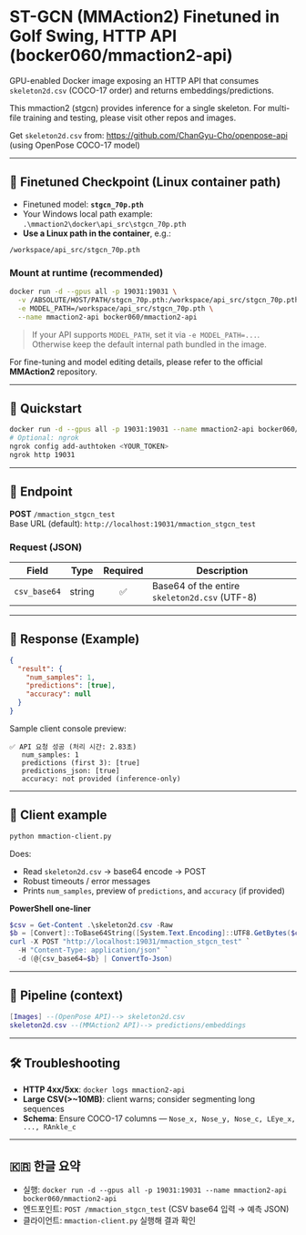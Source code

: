 # ST-GCN (MMAction2) Finetuned in Golf Swing, HTTP API (bocker060/mmaction2-api)

GPU-enabled Docker image exposing an HTTP API that consumes `skeleton2d.csv` (COCO-17 order) and returns embeddings/predictions. 

This mmaction2 (stgcn) provides inference for a single skeleton. For multi-file training and testing, please visit other repos and images.

Get `skeleton2d.csv` from: https://github.com/ChanGyu-Cho/openpose-api (using OpenPose COCO-17 model)

---

## 🔐 Finetuned Checkpoint (Linux container path)

- Finetuned model: **`stgcn_70p.pth`**
- Your Windows local path example: `.\mmaction2\docker\api_src\stgcn_70p.pth`
- **Use a Linux path in the container**, e.g.:

```
/workspace/api_src/stgcn_70p.pth
```

### Mount at runtime (recommended)

```bash
docker run -d --gpus all -p 19031:19031 \
  -v /ABSOLUTE/HOST/PATH/stgcn_70p.pth:/workspace/api_src/stgcn_70p.pth:ro \
  -e MODEL_PATH=/workspace/api_src/stgcn_70p.pth \
  --name mmaction2-api bocker060/mmaction2-api
```

> If your API supports `MODEL_PATH`, set it via `-e MODEL_PATH=...`.  
> Otherwise keep the default internal path bundled in the image.

For fine-tuning and model editing details, please refer to the official **MMAction2** repository.

---

## 🚀 Quickstart

```bash
docker run -d --gpus all -p 19031:19031 --name mmaction2-api bocker060/mmaction2-api
# Optional: ngrok
ngrok config add-authtoken <YOUR_TOKEN>
ngrok http 19031
```

---

## 🔌 Endpoint

**POST** `/mmaction_stgcn_test`  
Base URL (default): `http://localhost:19031/mmaction_stgcn_test`

### Request (JSON)

| Field       | Type   | Required | Description                                  |
|------------|--------|:--------:|----------------------------------------------|
| `csv_base64` | string |   ✅     | Base64 of the entire `skeleton2d.csv` (UTF-8) |

---

## 🧾 Response (Example)

```json
{
  "result": {
    "num_samples": 1,
    "predictions": [true],
    "accuracy": null
  }
}
```

Sample client console preview:
```
✅ API 요청 성공 (처리 시간: 2.83초)
   num_samples: 1
   predictions (first 3): [true]
   predictions_json: [true]
   accuracy: not provided (inference-only)
```

---

## 🧪 Client example

```bash
python mmaction-client.py
```

Does:
- Read `skeleton2d.csv` → base64 encode → POST  
- Robust timeouts / error messages  
- Prints `num_samples`, preview of `predictions`, and `accuracy` (if provided)

**PowerShell one-liner**
```powershell
$csv = Get-Content .\skeleton2d.csv -Raw
$b = [Convert]::ToBase64String([System.Text.Encoding]::UTF8.GetBytes($csv))
curl -X POST "http://localhost:19031/mmaction_stgcn_test" `
  -H "Content-Type: application/json" `
  -d (@{csv_base64=$b} | ConvertTo-Json)
```

---

## 🧱 Pipeline (context)

```lua
[Images] --(OpenPose API)--> skeleton2d.csv
skeleton2d.csv --(MMAction2 API)--> predictions/embeddings
```

---

## 🛠️ Troubleshooting

- **HTTP 4xx/5xx**: `docker logs mmaction2-api`
- **Large CSV(>~10MB)**: client warns; consider segmenting long sequences
- **Schema**: Ensure COCO-17 columns — `Nose_x, Nose_y, Nose_c, LEye_x, ..., RAnkle_c`

---

## 🇰🇷 한글 요약

- 실행: `docker run -d --gpus all -p 19031:19031 --name mmaction2-api bocker060/mmaction2-api`  
- 엔드포인트: `POST /mmaction_stgcn_test` (CSV base64 입력 → 예측 JSON)  
- 클라이언트: `mmaction-client.py` 실행해 결과 확인
